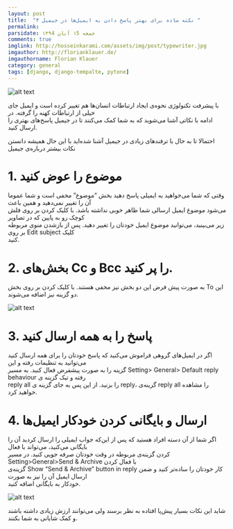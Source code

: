 ```yaml
---
layout: post
title:  "۴ نکته ساده برای بهتر پاسخ‌ دادن به ایمیل‌ها در جیمیل "
permalink: 
parsidate: جمعه ۱5 آبان ۱۳۹4
comments: true
imglink: http://hosseinkarami.com/assets/img/post/typewriter.jpg
imgauthor: http://florianklauer.de/
imgauthorname: Florian Klauer
category: general
tags: [django, django-tempalte, pytone]
---
```

![alt text]({{site.url}}/assets/img/post1.jpg)

با پیشرفت تکنولوژی نحوه‌ی ایجاد ارتباطات انسان‌ها هم تغییر کرده است و ایمیل جای خیلی از ارتباطات کهنه را گرفته. در   
ادامه با نکاتی آشنا می‌شوید که به شما کمک می‌کنند تا در جیمیل پاسخ‌های بهتری را ارسال کنید.

احتمالا تا به حال با ترفندهای زیادی در جیمیل آشنا شده‌اید با این حال همیشه دانستن نکات بیشتر درباره‌ی جیمیل  

# 1. موضوع را عوض کنید
   وقتی که شما می‌خواهید به ایمیلی پاسخ دهید بخش “موضوع” مخفی است و شما عموما آن را تغییر نمی‌دهید و همین باعث   
   می‌شود موضوع ایمیل ارسالی شما ظاهر خوبی نداشته باشد. با کلیک کردن بر روی فلش کوچک رو به پایین که در تصاویر   
   زیر می‌بینید، می‌توانید موضوع ایمیل خودتان را تغییر دهید. پس از بازشدن منوی مربوطه بر روی Edit subject کلیک  
   کنید.

# 2. بخش‌های Cc و Bcc را پر کنید.
   به صورت پیش فرض این دو بخش نیز مخفی هستند. با کلیک کردن بر روی بخش To این دو گزینه نیز اضافه می‌شوند.

   ![alt text]({{site.url}}/assets/img/post1.2.jpg)

# 3. پاسخ را به همه ارسال کنید
اگر در ایمیل‌های گروهی فراموش می‌کنید که پاسخ خودتان را برای همه ارسال کنید می‌توانید به تنظیمات رفته و این  
گزینه را به صورت پیشفرض فعال کنید. به مسیر Setting> General> Default reply behaviour رفته و تیک گزینه ی  
reply all را بزنید. از این پس به جای گزینه ی reply، گزینه‌ی reply all را مشاهده خواهید کرد.  

# 4.  ارسال و بایگانی کردن خودکار ایمیل‌ها
   اگر شما از آن دسته افراد هستید که پس از این‌که جواب ایمیلی را ارسال کردید آن را بایگانی می‌کنید، می‌تواند با فعال   
   کردن گزینه‌ی مربوطه در وقت خودتان صرفه جویی کنید. در مسیر Setting>General>Send & Archive با فعال کردن   
   گزینه‌ی Show “Send & Archive” button in reply کار خودتان را ساده‌تر کنید و ضمن ارسال ایمیل آن را نیز به صورت   
   خودکار به بایگانی اضافه کنید.

   ![alt text]({{site.url}}/assets/img/post1.3.jpg)

شاید این نکات بسیار پیش‌پا افتاده به نظر برسند ولی می‌توانند ارزش زیادی داشته باشند و کمک شایانی به شما بکنند.

